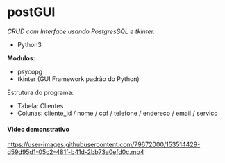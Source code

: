 # postGUI
*CRUD com Interface usando PostgresSQL e tkinter.*

- Python3

**Modulos:**
 - psycopg
 - tkinter (GUI Framework padrão do Python)

Estrutura do programa: 
- Tabela: Clientes
- Colunas: cliente_id / nome / cpf / telefone / endereco / email / servico 




#### **Video demonstrativo**




https://user-images.githubusercontent.com/79672000/153514429-d59d95d1-05c2-481f-b41d-2bb73a0efd0c.mp4

